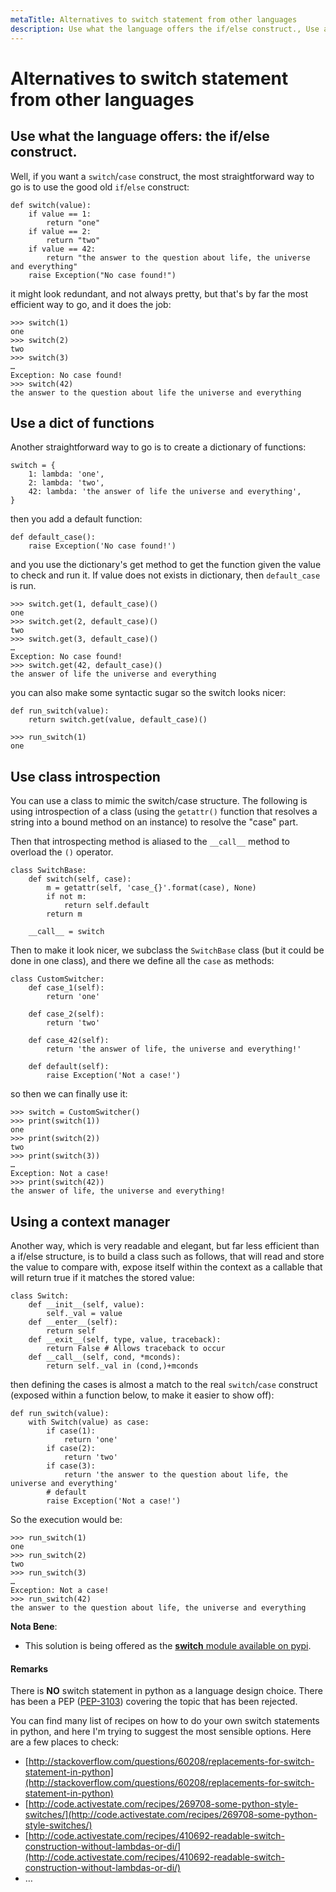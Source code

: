 ```yaml
---
metaTitle: Alternatives to switch statement from other languages
description: Use what the language offers the if/else construct., Use a dict of functions, Use class introspection, Using a context manager
---
```


# Alternatives to switch statement from other languages



## Use what the language offers: the if/else construct.


Well, if you want a `switch`/`case` construct, the most straightforward way to go is to use the good old `if`/`else` construct:

```
def switch(value):
    if value == 1:
        return "one"
    if value == 2:
        return "two"
    if value == 42:
        return "the answer to the question about life, the universe and everything"
    raise Exception("No case found!")

```

it might look redundant, and not always pretty, but that's by far the most efficient way to go, and it does the job:

```
>>> switch(1)
one
>>> switch(2)
two
>>> switch(3)
…
Exception: No case found!
>>> switch(42)
the answer to the question about life the universe and everything

```



## Use a dict of functions


Another straightforward way to go is to create a dictionary of functions:

```
switch = {
    1: lambda: 'one',
    2: lambda: 'two',
    42: lambda: 'the answer of life the universe and everything',
}

```

then you add a default function:

```
def default_case():
    raise Exception('No case found!')

```

and you use the dictionary's get method to get the function given the value to check and run it. If value does not exists in dictionary, then `default_case` is run.

```
>>> switch.get(1, default_case)()
one
>>> switch.get(2, default_case)()
two
>>> switch.get(3, default_case)()
…
Exception: No case found!
>>> switch.get(42, default_case)()
the answer of life the universe and everything

```

you can also make some syntactic sugar so the switch looks nicer:

```
def run_switch(value):
    return switch.get(value, default_case)()

>>> run_switch(1)
one

```



## Use class introspection


You can use a class to mimic the switch/case structure. The following is using introspection of a class (using the `getattr()` function that resolves a string into a bound method on an instance) to resolve the "case" part.

Then that introspecting method is aliased to the `__call__` method to overload the `()` operator.

```
class SwitchBase:
    def switch(self, case):
        m = getattr(self, 'case_{}'.format(case), None)
        if not m:
            return self.default
        return m

    __call__ = switch

```

Then to make it look nicer, we subclass the `SwitchBase` class (but it could be done in one class), and there we define all the `case` as methods:

```
class CustomSwitcher:
    def case_1(self):
        return 'one'

    def case_2(self):
        return 'two'

    def case_42(self):
        return 'the answer of life, the universe and everything!'

    def default(self):
        raise Exception('Not a case!')

```

so then we can finally use it:

```
>>> switch = CustomSwitcher()
>>> print(switch(1))
one
>>> print(switch(2))
two
>>> print(switch(3))
…
Exception: Not a case!
>>> print(switch(42))
the answer of life, the universe and everything!

```



## Using a context manager


Another way, which is very readable and elegant, but far less efficient than a if/else structure, is to build a class such as follows, that will read and store the value to compare with, expose itself within the context as a callable that will return true if it matches the stored value:

```
class Switch:
    def __init__(self, value): 
        self._val = value
    def __enter__(self):
        return self
    def __exit__(self, type, value, traceback):
        return False # Allows traceback to occur
    def __call__(self, cond, *mconds): 
        return self._val in (cond,)+mconds

```

then defining the cases is almost a match to the real `switch`/`case` construct (exposed within a function below, to make it easier to show off):

```
def run_switch(value):
    with Switch(value) as case:
        if case(1):
            return 'one'
        if case(2):
            return 'two'
        if case(3):
            return 'the answer to the question about life, the universe and everything'
        # default
        raise Exception('Not a case!')

```

So the execution would be:

```
>>> run_switch(1)
one
>>> run_switch(2)
two
>>> run_switch(3)
…
Exception: Not a case!
>>> run_switch(42)
the answer to the question about life, the universe and everything

```

**Nota Bene**:

- This solution is being offered as the [**switch** module available on pypi](https://pypi.python.org/pypi/switch/1.0.3).



#### Remarks


There is **NO** switch statement in python as a language design choice. There has been a PEP ([PEP-3103](https://www.python.org/dev/peps/pep-3103/)) covering the topic that has been rejected.

You can find many list of recipes on how to do your own switch statements in python, and here I'm trying to suggest the most sensible options. Here are a few places to check:

- [http://stackoverflow.com/questions/60208/replacements-for-switch-statement-in-python](http://stackoverflow.com/questions/60208/replacements-for-switch-statement-in-python)
- [http://code.activestate.com/recipes/269708-some-python-style-switches/](http://code.activestate.com/recipes/269708-some-python-style-switches/)
- [http://code.activestate.com/recipes/410692-readable-switch-construction-without-lambdas-or-di/](http://code.activestate.com/recipes/410692-readable-switch-construction-without-lambdas-or-di/)
- …

